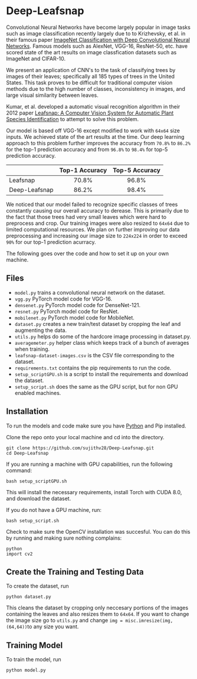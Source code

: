 # Deep-Leafsnap

Convolutional Neural Networks have become largely popular in image tasks such as image classification recently largely due to to Krizhevsky, et al. in their famous paper [ImageNet Classification with Deep Convolutional Neural Networks](https://papers.nips.cc/paper/4824-imagenet-classification-with-deep-convolutional-neural-networks). Famous models such as AlexNet, VGG-16, ResNet-50, etc. have scored state of the art results on image classfication datasets such as ImageNet and CIFAR-10.

We present an application of CNN's to the task of classifying trees by images of their leaves; specifically all 185 types of trees in the United States. This task proves to be difficult for traditional computer vision methods due to the high number of classes, inconsistency in images, and large visual similarity between leaves.

Kumar, et al. developed a automatic visual recognition algorithm in their 2012 paper [Leafsnap: A Computer Vision System for Automatic Plant Species Identification](http://neerajkumar.org/base/papers/nk_eccv2012_leafsnap.pdf) to attempt to solve this problem.

Our model is based off VGG-16 except modified to work with `64x64` size inputs. We achieved state of the art results at the time. Our deep learning approach to this problem further improves the accuracy from `70.8%` to `86.2%` for the top-1 prediction accuracy and from `96.8%` to `98.4%` for top-5 prediction accuracy.

|               | Top-1 Accuracy | Top-5 Accuracy |
|---------------|:--------------:|:--------------:|
|    Leafsnap   |      70.8%     |      96.8%     |
| Deep-Leafsnap |      86.2%     |      98.4%     |

We noticed that our model failed to recognize specific classes of trees constantly causing our overall accuracy to derease. This is primarily due to the fact that those trees had very small leaves which were hard to preprocess and crop. Our training images were also resized to `64x64` due to limited computational resources. We plan on further improving our data preprocessing and increasing our image size to `224x224` in order to exceed `90%` for our top-1 prediction acurracy.

The following goes over the code and how to set it up on your own machine.

## Files
* `model.py` trains a convolutional neural network on the dataset.
* `vgg.py` PyTorch model code for VGG-16.
* `densenet.py` PyTorch model code for DenseNet-121.
* `resnet.py` PyTorch model code for ResNet.
* `mobilenet.py` PyTorch model code for MobileNet.
* `dataset.py` creates a new train/test dataset by cropping the leaf and augmenting the data.
* `utils.py` helps do some of the hardcore image processing in dataset.py.
* `averagemeter.py` helper class which keeps track of a bunch of averages when training.
* `leafsnap-dataset-images.csv` is the CSV file corresponding to the dataset.
* `requirements.txt` contains the pip requirements to run the code.
* `setup_scriptGPU.sh` is a script to install the requirements and download the dataset.
* `setup_script.sh` does the same as the GPU script, but for non GPU enabled machines.

## Installation
To run the models and code make sure you have [Python](https://www.python.org/downloads/) and Pip installed.

Clone the repo onto your local machine and cd into the directory.
```
git clone https://github.com/sujithv28/Deep-Leafsnap.git
cd Deep-Leafsnap
```

If you are running a machine with GPU capabilities, run the following command:
```
bash setup_scriptGPU.sh
```
This will install the necessary requirements, install Torch with CUDA 8.0, and download the dataset.

If you do not have a GPU machine, run:
```
bash setup_script.sh
```

Check to make sure the OpenCV installation was succesful. You can do this by running and making sure nothing complains:
```
python
import cv2
```

## Create the Training and Testing Data
To create the dataset, run
```
python dataset.py
```
This cleans the dataset by cropping only neccesary portions of the images containing the leaves and also resizes them to `64x64`. If you want to change the image size go to `utils.py` and change `img = misc.imresize(img, (64,64))`to any size you want.

## Training Model
To train the model, run
```
python model.py
```
